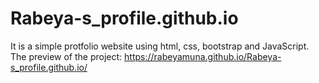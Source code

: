 # Rabeya-s_profile.github.io
It is a simple protfolio website using html, css, bootstrap and JavaScript.
The preview of the project:
https://rabeyamuna.github.io/Rabeya-s_profile.github.io/
